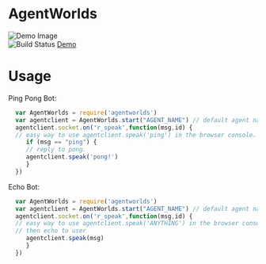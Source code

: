 # AgentWorlds
![Demo Image](https://i.imgur.com/7GWM0Io.png)
<br>
![Build Status](https://travis-ci.com/lolsuperscratch/agentworlds.svg)
[Demo](https://kindhearted-tulip.glitch.me/demo.html)



# Usage
Ping Pong Bot:
```js
  var AgentWorlds = require('agentworlds')
  var agentclient = AgentWorlds.start("AGENT_NAME") // default agent name is F1 and inculde the room
  agentclient.socket.on('r_speak',function(msg,id) {
  // easy way to use agentclient.speak('ping') in the browser console. not node.js client
     if (msg == "ping") {
     // reply to pong.
     agentclient.speak('pong!')
     }
  })
```
Echo Bot:
```js
  var AgentWorlds = require('agentworlds')
  var agentclient = AgentWorlds.start("AGENT_NAME") // default agent name is F1 and inculde the room
  agentclient.socket.on('r_speak',function(msg,id) {
  // easy way to use agentclient.speak('ANYTHING') in the browser console. not node.js client
  // then echo to user
     agentclient.speak(msg)
     }
  })
```



